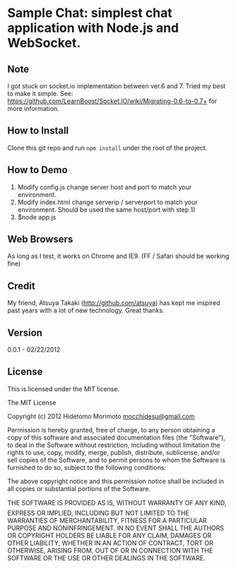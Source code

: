 # Sample Chat: simplest chat application with Node.js and WebSocket.

## Note

I got stuck on socket.io implementation between ver.6 and 7. Tried my best to make it simple. 
See: https://github.com/LearnBoost/Socket.IO/wiki/Migrating-0.6-to-0.7+ for more information.

## How to Install

Clone this git repo and run `npm install` under the root of the project.


## How to Demo 
1. Modify config.js change server host and port to match your environment.
2. Modify index.html change serverip / serverport to match your environment. Should be used the same host/port with step 1)
3. $node app.js


## Web Browsers

As long as I test, it works on Chrome and IE9. (FF / Safari should be working fine)

## Credit

My friend, Atsuya Takaki (http://github.com/atsuya) has kept me inspired past years with a lot of new technology. 
Great thanks.


## Version
0.0.1 - 02/22/2012

## License

This is licensed under the MIT license.

The MIT License

Copyright (c) 2012 Hidetomo Morimoto <mocchidesu@gmail.com> 

Permission is hereby granted, free of charge, to any person obtaining a copy
of this software and associated documentation files (the "Software"), to deal
in the Software without restriction, including without limitation the rights
to use, copy, modify, merge, publish, distribute, sublicense, and/or sell
copies of the Software, and to permit persons to whom the Software is
furnished to do so, subject to the following conditions:

The above copyright notice and this permission notice shall be included in
all copies or substantial portions of the Software.

THE SOFTWARE IS PROVIDED AS IS, WITHOUT WARRANTY OF ANY KIND, EXPRESS OR
IMPLIED, INCLUDING BUT NOT LIMITED TO THE WARRANTIES OF MERCHANTABILITY,
FITNESS FOR A PARTICULAR PURPOSE AND NONINFRINGEMENT. IN NO EVENT SHALL THE
AUTHORS OR COPYRIGHT HOLDERS BE LIABLE FOR ANY CLAIM, DAMAGES OR OTHER
LIABILITY, WHETHER IN AN ACTION OF CONTRACT, TORT OR OTHERWISE, ARISING FROM,
OUT OF OR IN CONNECTION WITH THE SOFTWARE OR THE USE OR OTHER DEALINGS IN
THE SOFTWARE.
